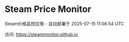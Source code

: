 # Steam Price Monitor

Steam价格监控应用 - 自动部署于 2025-07-15 11:08:54 UTC

访问: https://steammonitor.github.io
